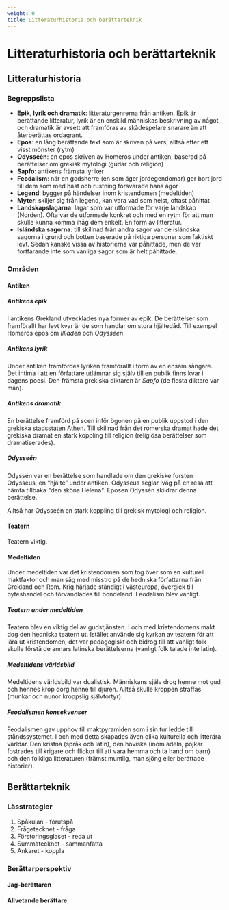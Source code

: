 ```yaml
---
weight: 0
title: Litteraturhistoria och berättarteknik
---
```


# **Litteraturhistoria och berättarteknik**

## **Litteraturhistoria**

### **Begreppslista**
* **Epik, lyrik och dramatik**: litteraturgenrerna från antiken. Epik är berättande litteratur, lyrik är en enskild människas beskrivning av något och dramatik är avsett att framföras av skådespelare snarare än att återberättas ordagrant.
* **Epos**: en lång berättande text som är skriven på vers, alltså efter ett visst mönster (rytm)
* **Odysseén**: en epos skriven av Homeros under antiken, baserad på berättelser om grekisk mytologi (gudar och religion)
* **Sapfo**: antikens främsta lyriker
* **Feodalism**: när en godsherre (en som äger jordegendomar) ger bort jord till dem som med häst och rustning försvarade hans ägor
* **Legend**: bygger på händelser inom kristendomen (medeltiden)
* **Myter**: skiljer sig från legend, kan vara vad som helst, oftast påhittat
* **Landskapslagarna**: lagar som var utformade för varje landskap (Norden). Ofta var de utformade konkret och med en rytm för att man skulle kunna komma ihåg dem enkelt. En form av litteratur.
* **Isländska sagorna**: till skillnad från andra sagor var de isländska sagorna i grund och botten baserade på riktiga personer som faktiskt levt. Sedan kanske vissa av historierna var påhittade, men de var fortfarande inte som vanliga sagor som är helt påhittade.

### **Områden**

#### **Antiken**

##### **Antikens epik**

I antikens Grekland utvecklades nya former av epik. De berättelser som framförallt har levt kvar är de som handlar om stora hjältedåd. Till exempel Homeros epos om _Illiaden_ och _Odysséen_.  

##### **Antikens lyrik**

Under antiken framfördes lyriken framförallt i form av en ensam sångare. Det intima i att en författare utlämnar sig själv till en publik finns kvar i dagens poesi. Den främsta grekiska diktaren är _Sapfo_ (de flesta diktare var män).

##### **Antikens dramatik**

En berättelse framförd på scen inför ögonen på en publik uppstod i den grekiska stadsstaten Athen. Till skillnad från det romerska dramat hade det grekiska dramat en stark koppling till religion (religiösa berättelser som dramatiserades).

##### **Odysseén**

Odyssén var en berättelse som handlade om den grekiske fursten Odysseus, en “hjälte” under antiken. Odysseus seglar iväg på en resa att hämta tillbaka "den sköna Helena". Eposen Odyssén skildrar denna berättelse.

Alltså har Odysseén en stark koppling till grekisk mytologi och religion.

#### **Teatern**

Teatern viktig.

#### **Medeltiden**

Under medeltiden var det kristendomen som tog över som en kulturell maktfaktor och man såg med misstro på de hedniska författarna från Grekland och Rom. Krig härjade ständigt i västeuropa, övergick till byteshandel och förvandlades till bondeland. Feodalism blev vanligt.

##### **Teatern under medeltiden**

Teatern blev en viktig del av gudstjänsten. I och med kristendomens makt dog den hedniska teatern ut. Istället använde sig kyrkan av teatern för att lära ut kristendomen, det var pedagogiskt och bidrog till att vanligt folk skulle förstå de annars latinska berättelserna (vanligt folk talade inte latin).

##### **Medeltidens världsbild**

Medeltidens världsbild var dualistisk. Människans själv drog henne mot gud och hennes krop dorg henne till djuren. Alltså skulle kroppen straffas (munkar och nunor kroppslig självtortyr).

##### **Feodalismen konsekvenser**

Feodalismen gav upphov till maktpyramiden som i sin tur ledde till ståndssystemet. I och med detta skapades även olika kulturella och litterära världar. Den kristna (språk och latin), den höviska (inom adeln, pojkar fostrades till krigare och flickor till att vara hemma och ta hand om barn) och den folkliga litteraturen (främst muntlig, man sjöng eller berättade historier).

## **Berättarteknik**

### **Lässtrategier**

1. Spåkulan - förutspå
2. Frågetecknet - fråga
3. Förstoringsglaset - reda ut
4. Summatecknet - sammanfatta
5. Ankaret - koppla

### **Berättarperspektiv**

#### **Jag-berättaren**

#### **Allvetande berättare**